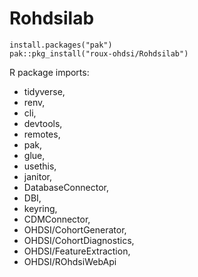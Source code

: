 
# Rohdsilab

```
install.packages("pak")
pak::pkg_install("roux-ohdsi/Rohdsilab")
```

R package imports:
  - tidyverse,
  - renv,
  - cli,
  - devtools,
  - remotes,
  - pak,
  - glue,
  - usethis,
  - janitor,
  - DatabaseConnector,
  - DBI,
  - keyring,
  - CDMConnector,
  - OHDSI/CohortGenerator,
  - OHDSI/CohortDiagnostics,
  - OHDSI/FeatureExtraction,
  - OHDSI/ROhdsiWebApi
